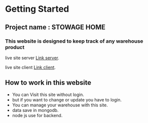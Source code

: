 # Getting Started

## Project name : STOWAGE HOME

### This website is designed to keep track of any warehouse product

live site server [Link server](https://mysterious-beach-33208.herokuapp.com/).

live site client [Link client](https://stowage-home.web.app/).


## How to work in this website
* You can Visit this site without login.
* but if you want to change or update you have to login.
* You can manage your warehouse with this site.
* data save in mongodb.
* node js use for backend.